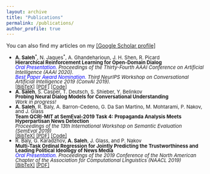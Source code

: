 ```yaml
---
layout: archive
title: "Publications"
permalink: /publications/
author_profile: true
---
```


<!--
<style>
@media screen and (min-width: 800px) {
  ul {margin-right: 425px;line-height: 1;}
}
</style>
<style>
@media screen and (min-width: 800px){
  ul {width: 500px; line-height: 0.95;}
}
</style>
<ul style="width: 500px; line-height: 0.95;">
-->
<style type="text/css">
@media screen and (min-width: 800px){
  .mystyle {width: 500px; line-height: 0.95}
}

@media screen and (min-width : 320px) and (max-width : 480px){
     .mystyle {}
     }
</style>


You can also find my articles on my <a href="https://scholar.google.com/citations?user=XkEZl0gAAAAJ&hl=en">[Google Scholar profile]</a>

<ul class="mystyle">
  <li ><font size="2"> <b>A. Saleh</b><sup>*</sup>, N. Jaques<sup>*</sup>, A. Ghandeharioun, J. H. Shen, R. Picard</font>
  <br><font size="2"><b>Hierarchical Reinforcement Learning for Open-Domain Dialog</b></font><br>
<font size="2"><i><font color="blue">Oral Presentation.</font> Proceedings of the Thirty-Fourth AAAI Conference on Artificial Intelligence (AAAI 2020).</i>
  </font><br />
  <font size="2"><i><font color="blue">Best Paper Award Nomination.</font> Third NeurIPS Workshop on Conversational Artificial Intelligence 2019 (ConvAI 2019).</i>
    </font><br />
  <a href="https://abdulsaleh.github.io/_pages/bibtex/saleh2019hier.html"><font size="2">[BibTeX]</font></a>
  <a href="https://arxiv.org/pdf/1909.07547.pdf"><font size="2">[PDF]</font></a>
  <a href="https://github.com/natashamjaques/neural_chat/tree/master/HierarchicalRL"><font size="2">[Code]</font></a>

</li>

<li ><font size="2"> <b>A. Saleh</b>, S. Casper, T. Deutsch, S. Shieber, Y. Belinkov</font>
  <br><font size="2"><b>Probing Neural Dialog Models for Conversational Understanding</b></font><br>
<font size="2"><i>Work in progress!</i>
  </font><br />
  <!-- <a href="https://abdulsaleh.github.io/_pages/bibtex/saleh2019team.html"><font size="2">[BibTeX]</font></a>
  <a href="https://arxiv.org/pdf/1904.03513.pdf"><font size="2">[PDF]</font></a>
  <a href="https://github.com/AbdulSaleh/QCRI-MIT-SemEval2019-Task4"><font size="2">[Code]</font></a> -->

</li>


<li ><font size="2"> <b>A. Saleh</b>, R. Baly, A. Barron-Cedeno, G. Da San Martino, M. Mohtarami, P. Nakov, and J. Glass</font>
  <br><font size="2"><b>Team QCRI-MIT at SemEval-2019 Task 4: Propaganda Analysis Meets Hyperpartisan News Detection</b></font><br>
<font size="2"><i>Proceedings of the 13th International Workshop on Semantic Evaluation (SemEval 2019)</i>
  </font><br />
  <a href="https://abdulsaleh.github.io/_pages/bibtex/saleh2019team.html"><font size="2">[BibTeX]</font></a>
  <a href="https://arxiv.org/pdf/1904.03513.pdf"><font size="2">[PDF]</font></a>
  <a href="https://github.com/AbdulSaleh/QCRI-MIT-SemEval2019-Task4"><font size="2">[Code]</font></a>

</li>

<li ><font size="2"> R. Baly, G. Karadzhov, <b>A. Saleh</b>, J. Glass, and P. Nakov</font>
  <br><font size="2"><b>Multi-Task Ordinal Regression for Jointly Predicting the Trustworthiness and Leading Political Ideology of News Media</b></font><br>
<font size="2"><i><font color="blue">Oral Presentation.</font> Proceedings of the 2019 Conference of the North American Chapter of the Association for Computational Linguistics (NAACL 2019)</i>
  </font><br />
  <a href="https://abdulsaleh.github.io/_pages/bibtex/baly2019multi.html"><font size="2">[BibTeX]</font></a>
  <a href="https://arxiv.org/pdf/1904.00542.pdf"><font size="2">[PDF]</font></a>
</li>
</ul>
